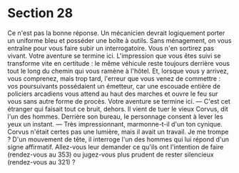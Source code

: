 # Section 28

Ce n'est pas la bonne réponse. Un mécanicien devrait
logiquement porter un uniforme bleu et posséder une boîte à
outils. Sans ménagement, on vous entraîne pour vous faire subir
un interrogatoire. Vous n'en sortirez pas vivant. Votre aventure
se termine ici.
L'impression que vous êtes suivi se transforme vite en certitude :
le même véhicule reste toujours derrière vous tout le long du
chemin qui vous ramène à l'hôtel. Et, lorsque vous y arrivez, vous
comprenez, mais trop tard, l'erreur que vous venez de commettre
: vos poursuivants possédaient un émetteur, car une escouade
entière de policiers arcadiens vous attend au haut des marches et
ouvre le feu sur vous sans autre forme de procès. Votre aventure
se termine ici.
— C'est cet étranger qui faisait tout ce bruit, dehors. Il vient de
tuer le vieux Corvus, dit l'un des hommes.
Derrière son bureau, le personnage consent à lever les yeux un
instant.
— Très impressionnant, marmonne-t-il d'un ton cynique. Corvus
n'était certes pas une lumière, mais il avait un travail. Je me
trompe ?
D'un mouvement de tête, il interroge l'un des hommes qui lui
répond d'un signe affirmatif. Allez-vous leur demander ce qu'ils
ont l'intention de faire (rendez-vous au 353) ou jugez-vous plus
prudent de rester silencieux (rendez-vous au 321) ?